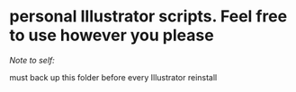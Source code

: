 # personal Illustrator scripts. Feel free to use however you please

*Note to self:*

must back up this folder before every Illustrator reinstall